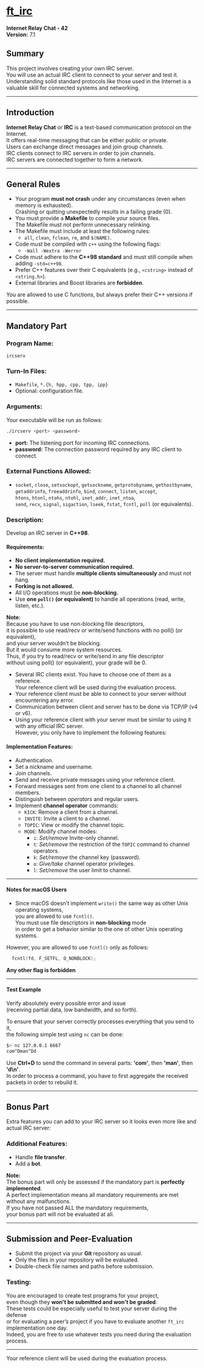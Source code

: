 # [ft_irc](https://github.com/SaydRomey/42_ressources/blob/24d50367a9a7a41c9509a5f4731418098813f4f4/pdf/ft_irc_eng.pdf)
**Internet Relay Chat - 42**  
**Version:** 7.1  

## Summary
This project involves creating your own IRC server.  
You will use an actual IRC client to connect to your server and test it.  
Understanding solid standard protocols like those used in the Internet is a valuable skill for connected systems and networking.

---

## Introduction
**Internet Relay Chat** or **IRC** is a text-based communication protocol on the Internet.  
It offers real-time messaging that can be either public or private.  
Users can exchange direct messages and join group channels.  
IRC clients connect to IRC servers in order to join channels.  
IRC servers are connected together to form a network.

---

## General Rules
- Your program **must not crash** under any circumstances (even when memory is exhausted).  
Crashing or quitting unexpectedly results in a failing grade (0).
- You must provide a **Makefile** to compile your source files.  
The Makefile must not perform unnecessary relinking.
- The Makefile must include at least the following rules:
  - `all`, `clean`, `fclean`, `re`, and `$(NAME)`.
- Code must be compiled with `c++` using the following flags:
  - `-Wall -Wextra -Werror`
- Code must adhere to the **C++98 standard** and must still compile when adding `-std=c++98`.
- Prefer C++ features over their C equivalents (e.g., `<cstring>` instead of `<string.h>`).
- External libraries and Boost libraries are **forbidden**.

You are allowed to use C functions, but always prefer their C++ versions if possible.

---

## Mandatory Part
### **Program Name:**  
`ircserv`

### **Turn-In Files:**  
- `Makefile`, `*.{h, hpp, cpp, tpp, ipp}`
- Optional: configuration file.

### **Arguments:**  
Your executable will be run as follows:
```bash
./ircserv <port> <password>
```
- **port:** The listening port for incoming IRC connections.  
- **password:** The connection password required by any IRC client to connect.

### **External Functions Allowed:**
- `socket`, `close`, `setsockopt`, `getsockname`, `getprotobyname`, `gethostbyname`,  
`getaddrinfo`, `freeaddrinfo`, `bind`, `connect`, `listen`, `accept`,  
`htons`, `htonl`, `ntohs`, `ntohl`, `inet_addr`, `inet_ntoa`,  
`send`, `recv`, `signal`, `sigaction`, `lseek`, `fstat`, `fcntl`, `poll` (or equivalents).

### **Description:**  
Develop an IRC server in **C++98**.

#### Requirements:
- **No client implementation required.**
- **No server-to-server communication required.**
- The server must handle **multiple clients simultaneously** and must not hang.
- **Forking is not allowed.**
- All I/O operations must be **non-blocking.**
- Use **one `poll()` (or equivalent)** to handle all operations (read, write, listen, etc.).

**Note:**  
Because you have to use non-blocking file descriptors,  
it is possible to use read/recv or write/send functions with no poll() (or equivalent),  
and your server wouldn’t be blocking.  
But it would consume more system resources.  
Thus, if you try to read/recv or write/send in any file descriptor  
without using poll() (or equivalent), your grade will be 0.

- Several IRC clients exist. You have to choose one of them as a reference.  
Your reference client will be used during the evaluation process.  
- Your reference client must be able to connect to your server without encountering any error.  
- Communication between client and server has to be done via TCP/IP (v4 or v6).  
- Using your reference client with your server must be similar to using it with any official IRC server.  
However, you only have to implement the following features:

#### Implementation Features:
- Authentication.
- Set a nickname and username.
- Join channels.
- Send and receive private messages using your reference client.
- Forward messages sent from one client to a channel to all channel members.
- Distinguish between *operators* and regular users.
- Implement **channel operator** commands:
  - `KICK`: Remove a client from a channel.
  - `INVITE`: Invite a client to a channel.
  - `TOPIC`: View or modify the channel topic.
  - `MODE`: Modify channel modes:
    - `i`: *Set/remove* Invite-only channel.
    - `t`: *Set/remove* the restriction of the `TOPIC` command to  channel operators.
    - `k`: *Set/remove* the channel key (password).
    - `o`: *Give/take* channel operator privileges.
    - `l`: *Set/remove* the user limit to channel.

---

#### Notes for macOS Users
- Since macOS doesn’t implement `write()` the same way as other Unix operating systems,  
you are allowed to use `fcntl()`.  
You must use file descriptors in **non-blocking** mode  
in order to get a behavior similar to the one of other Unix operating systems.

However, you are allowed to use `fcntl()` only as follows:
```cpp
  fcntl(fd, F_SETFL, O_NONBLOCK);
```
**Any other flag is forbidden**

---

#### Test Example
Verify absolutely every possible error and issue  
(receiving partial data, low bandwidth, and so forth).

To ensure that your server correctly processes everything that you send to it,  
the following simple test using `nc` can be done:
```bash
$> nc 127.0.0.1 6667
com^Dman^Dd
```

Use **Ctrl+D** to send the command in several parts: **'com'**, then **'man'**, then **'d\n'**.  
In order to process a command, you have to first aggregate the received packets in order to rebuild it.

---

## Bonus Part
Extra features you can add to your IRC server so it looks even more like and actual IRC server:

### Additional Features:
- Handle **file transfer**.
- Add a **bot**.

**Note:**  
The bonus part will only be assessed if the mandatory part is **perfectly implemented**.  
A perfect implementation means all mandatory requirements are met without any malfunctions.  
If you have not passed ALL the mandatory requirements,  
your bonus part will not be evaluated at all.

---

## Submission and Peer-Evaluation
- Submit the project via your **Git** repository as usual.  
- Only the files in your repository will be evaluated.  
- Double-check file names and paths before submission.

### Testing:
You are encouraged to create test programs for your project,  
even though they **won't be submitted and won't be graded**.  
These tests could be especially useful to test your server during the defense  
or for evaluating a peer’s project if you have to evaluate another `ft_irc` implementation one day.  
Indeed, you are free to use whatever tests you need during the evaluation process.

---

Your reference client will be used during the evaluation process.